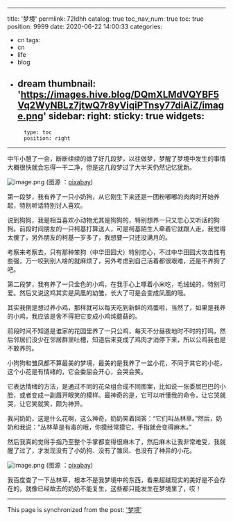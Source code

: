 
---
title: '梦境'
permlink: 72ldhh
catalog: true
toc_nav_num: true
toc: true
position: 9999
date: 2020-06-22 14:00:33
categories:
- cn
tags:
- cn
- life
- blog
- dream
thumbnail: 'https://images.hive.blog/DQmXLMdVQYBF5Vq2WyNBLz7jtwQ7r8yViqiPTnsy77diAiZ/image.png'
sidebar:
    right:
        sticky: true
widgets:
    -
        type: toc
        position: right
---


中午小憩了一会，断断续续的做了好几段梦，以往做梦，梦醒了梦境中发生的事情大概很快就会忘得一干二净，但是这几段梦过了大半天仍然记忆犹新。


![image.png](https://images.hive.blog/DQmXLMdVQYBF5Vq2WyNBLz7jtwQ7r8yViqiPTnsy77diAiZ/image.png)
(图源 ：[pixabay](https://pixabay.com/))


第一段梦，我有养了一只小奶狗，从它刚生下来还是一团粉嘟嘟的肉肉时开始养起，特别听话特别讨人喜欢。

 说到狗狗，我是相当喜欢小动物尤其是狗狗的，特别想养一只又忠心又听话的狗狗。前段时间朋友的一只柯基打算送人，可是柯基陌生人牵着它就跟人走，我觉得太傻了，另外朋友的柯基一岁多了，我想要一只还没满月的。

考察来考察去，只有那种笨狗（中华田园犬）特别忠心，不过中华田园犬攻击性有些强，万一咬到别人啥的就麻烦了，另外考虑到自己活着都很艰难，还是不养狗了吧。

第二段梦，我有养了一只金色的小鸡，在我手心上啄着小米吃，毛绒绒的，特别可爱。然后又说这鸡其实是凤凰的幼雏，长大了可是会变成凤凰的哦。

其实我倒是想过养小鸡，那样就可以每天吃到新鲜的鸡蛋啦，当然了，如果是我养的小鸡，我应该是舍不得把它变成小鸡炖蘑菇的。

前段时间不知道是谁家的花园里养了一只公鸡，每天不分昼夜地时不时的打鸣，然后邻居们没少在邻居群里吐槽，知道后来变成了鸡肉才消停下来，所以公鸡我也是不敢养的。

小狗狗和雏凤都不算最美的梦境，最美的是我养了一盆小花，不同于其它的小花，这个小花是有情绪的，它会委屈会开心，会哭会笑。

它表达情绪的方法，是通过不同的花朵组合成不同图案，比如说一张委屈巴巴的小脸，或者变成一副眉开眼笑的模样。最神奇的是，它可以听懂我的命令，让它哭就哭，让它笑就笑，颇为神异。

我问奶奶，这是什么花啊，这么神奇，奶奶笑着回答：“它们叫丛林草。”然后，奶奶和我说：“丛林草是有毒的哦，你摸经常摸它，手指就会变得麻木。”

然后我真的觉得手指乃至整个手掌都变得很麻木了，然后麻木让我非常难受，我就醒了过了，才发现没有了小奶狗、没有了雏凤、也没有了神异的小花。


![image.png](https://images.hive.blog/DQmeXDtfHWUqEEyvbK4BPERT9MmaikcY6kQMGh1jY7hsd57/image.png)
(图源 ：[pixabay](https://pixabay.com/))


我百度查了一下丛林草，根本不是我梦境中的东西，看来超越现实的美好是不会存在的，就像已经故去的奶奶不能复生，这些都只能发生在梦境里了，哎！

- - -

This page is synchronized from the post: ['梦境'](https://steemit.com/@oflyhigh/72ldhh)
